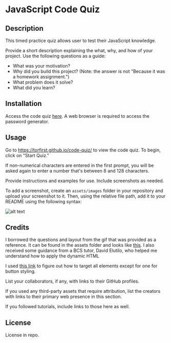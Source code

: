 # JavaScript Code Quiz

## Description

This timed practice quiz allows user to test their JavaScript knowledge. 

Provide a short description explaining the what, why, and how of your project. Use the following questions as a guide:

- What was your motivation?
- Why did you build this project? (Note: the answer is not "Because it was a homework assignment.")
- What problem does it solve?
- What did you learn?

## Installation

Access the code quiz [here](https://torfirst.github.io/code-quiz/). A web browser is required to access the password generator. 

## Usage

Go to https://torfirst.github.io/code-quiz/ to view the code quiz. To begin, click on "Start Quiz."

If non-numerical characters are entered in the first prompt, you will be asked again to enter a number that's between 8 and 128 characters. 

Provide instructions and examples for use. Include screenshots as needed.

To add a screenshot, create an `assets/images` folder in your repository and upload your screenshot to it. Then, using the relative file path, add it to your README using the following syntax:

![alt text](assets/images/screenshot.png)

## Credits

I borrowed the questions and layout from the gif that was provided as a reference. It can be found in the assets folder and looks like [this](/assets/04-web-apis-homework-demo.gif). I also received some guidance from a BCS tutor, David Elutilo, who helped me understand how to apply the dynamic HTML 

I used [this link](https://www.geeksforgeeks.org/how-to-create-css-rule-for-all-elements-except-one-class/#) to figure out how to target all elements except for one for button styling. 


List your collaborators, if any, with links to their GitHub profiles.

If you used any third-party assets that require attribution, list the creators with links to their primary web presence in this section.

If you followed tutorials, include links to those here as well.

## License
 
License in repo. 